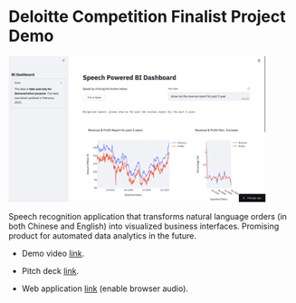 # Deloitte Competition Finalist Project Demo

<img width="90%" src="assets/desktop.png"/>

Speech recognition application that transforms natural language orders (in both Chinese and English) into visualized business interfaces. Promising product for automated data analytics in the future.

* Demo video [link](https://drive.google.com/file/d/1zDA6gcEUT7V5F9_qN4k3h8GCqpRL0YdP/view?usp=sharing). 

* Pitch deck [link](https://docs.google.com/presentation/d/1uuumPO_dkBrCPFkgZ3M-nm9bKmEIWgAXfAKW-hqkC6I/edit?usp=sharing). 

* Web application [link](https://jthh-speech-app-app-8fywoa.streamlit.app/) (enable browser audio).

